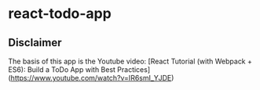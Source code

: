 # react-todo-app

## Disclaimer
The basis of this app is the Youtube video:
[React Tutorial (with Webpack + ES6): Build a ToDo App with Best Practices]
(https://www.youtube.com/watch?v=IR6smI_YJDE)
